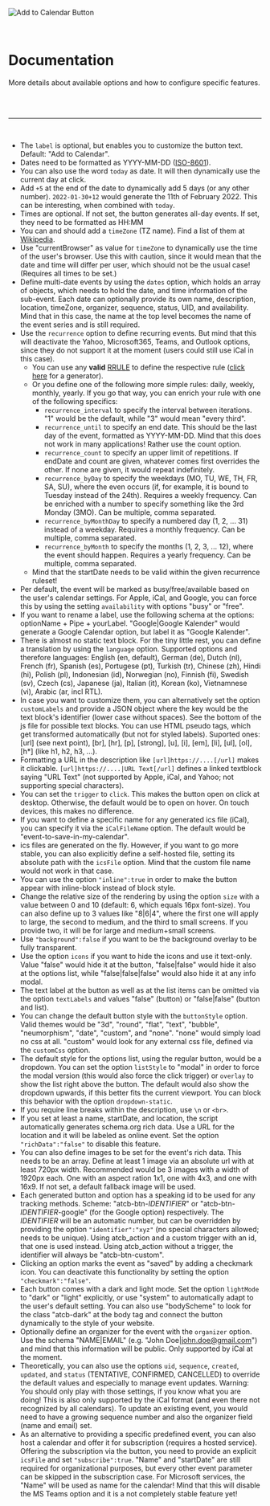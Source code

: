 ![Add to Calendar Button](https://github.com/add2cal/add-to-calendar-button/blob/main/assets/img/readme-header.png?raw=true)

<br />

# Documentation

More details about available options and how to configure specific features.

<br /><br />

---

<br />

- The `label` is optional, but enables you to customize the button text. Default: "Add to Calendar".
- Dates need to be formatted as YYYY-MM-DD ([ISO-8601](https://en.wikipedia.org/wiki/ISO_8601)).
- You can also use the word `today` as date. It will then dynamically use the current day at click.
- Add `+5` at the end of the date to dynamically add 5 days (or any other number). `2022-01-30+12` would generate the 11th of February 2022. This can be interesting, when combined with `today`.
- Times are optional. If not set, the button generates all-day events. If set, they need to be formatted as HH:MM
- You can and should add a `timeZone` (TZ name). Find a list of them at [Wikipedia](https://en.wikipedia.org/wiki/List_of_tz_database_time_zones).
- Use "currentBrowser" as value for `timeZone` to dynamically use the time of the user's browser. Use this with caution, since it would mean that the date and time will differ per user, which should not be the usual case! (Requires all times to be set.)
- Define multi-date events by using the `dates` option, which holds an array of objects, which needs to hold the date, and time information of the sub-event. Each date can optionally provide its own name, description, location, timeZone, organizer, sequence, status, UID, and availability. Mind that in this case, the name at the top level becomes the name of the event series and is still required.
- Use the `recurrence` option to define recurring events. But mind that this will deactivate the Yahoo, Microsoft365, Teams, and Outlook options, since they do not support it at the moment (users could still use iCal in this case).
  - You can use any **valid** [RRULE](https://www.rfc-editor.org/rfc/rfc5545) to define the respective rule ([click here](https://icalendar.org/rrule-tool.html) for a generator).
  - Or you define one of the following more simple rules: daily, weekly, monthly, yearly. If you go that way, you can enrich your rule with one of the following specifics:
    - `recurrence_interval` to specify the interval between iterations. "1" would be the default, while "3" would mean "every third".
    - `recurrence_until` to specify an end date. This should be the last day of the event, formatted as YYYY-MM-DD. Mind that this does not work in many applications! Rather use the count option.
    - `recurrence_count` to specify an upper limit of repetitions. If endDate and count are given, whatever comes first overrides the other. If none are given, it would repeat indefinitely.
    - `recurrence_byDay` to specify the weekdays (MO, TU, WE, TH, FR, SA, SU), where the even occurs (if, for example, it is bound to Tuesday instead of the 24th). Requires a weekly frequency. Can be enriched with a number to specify something like the 3rd Monday (3MO). Can be multiple, comma separated.
    - `recurrence_byMonthDay` to specify a numbered day (1, 2, ... 31) instead of a weekday. Requires a monthly frequency. Can be multiple, comma separated.
    - `recurrence_byMonth` to specify the months (1, 2, 3, ... 12), where the event should happen. Requires a yearly frequency. Can be multiple, comma separated.
  - Mind that the startDate needs to be valid within the given recurrence ruleset!
- Per default, the event will be marked as busy/free/available based on the user's calendar settings. For Apple, iCal, and Google, you can force this by using the setting `availability` with options "busy" or "free".
- If you want to rename a label, use the following schema at the options: optionName + Pipe + yourLabel. "Google|Google Kalender" would generate a Google Calendar option, but label it as "Google Kalender".
- There is almost no static text block. For the tiny little rest, you can define a translation by using the `language` option. Supported options and therefore languages: English (en, default), German (de), Dutch (nl), French (fr), Spanish (es), Portugese (pt), Turkish (tr), Chinese (zh), Hindi (hi), Polish (pl), Indonesian (id), Norwegian (no), Finnish (fi), Swedish (sv), Czech (cs), Japanese (ja), Italian (it), Korean (ko), Vietnamnese (vi), Arabic (ar, incl RTL).
- In case you want to customize them, you can alternatively set the option `customLabels` and provide a JSON object where the key would be the text block's identifier (lower case without spaces). See the bottom of the js file for possible text blocks. You can use HTML pseudo tags, which get transformed automatically (but not for styled labels). Suported ones: [url] (see next point), [br], [hr], [p], [strong], [u], [i], [em], [li], [ul], [ol], [h*] (like h1, h2, h3, ...).
- Formatting a URL in the description like `[url]https://....[/url]` makes it clickable. `[url]https://....|URL Text[/url]` defines a linked textblock saying "URL Text" (not supported by Apple, iCal, and Yahoo; not supporting special characters).
- You can set the `trigger` to `click`. This makes the button open on click at desktop. Otherwise, the default would be to open on hover. On touch devices, this makes no difference.
- If you want to define a specific name for any generated ics file (iCal), you can specify it via the `iCalFileName` option. The default would be "event-to-save-in-my-calendar".
- ics files are generated on the fly. However, if you want to go more stable, you can also explicitly define a self-hosted file, setting its absolute path with the `icsFile` option. Mind that the custom file name would not work in that case.
- You can use the option `"inline":true` in order to make the button appear with inline-block instead of block style.
- Change the relative size of the rendering by using the option `size` with a value between 0 and 10 (default: 6, which equals 16px font-size). You can also define up to 3 values like "8|6|4", where the first one will apply to large, the second to medium, and the third to small screens. If you provide two, it will be for large and medium+small screens.
- Use `"background":false` if you want to be the background overlay to be fully transparent.
- Use the option `icons` if you want to hide the icons and use it text-only. Value "false" would hide it at the button, "false|false" would hide it also at the options list, while "false|false|false" would also hide it at any info modal.
- The text label at the button as well as at the list items can be omitted via the option `textLabels` and values "false" (button) or "false|false" (button and list).
- You can change the default button style with the `buttonStyle` option. Valid themes would be "3d", "round", "flat", "text", "bubble", "neumorphism", "date", "custom", and "none". "none" would simply load no css at all. "custom" would look for any external css file, defined via the `customCss` option.
- The default style for the options list, using the regular button, would be a dropdown. You can set the option `listStyle` to "modal" in order to force the modal version (this would also force the click trigger) or `overlay` to show the list right above the button. The default would also show the dropdown upwards, if this better fits the current viewport. You can block this behavior with the option `dropdown-static`.
- If you require line breaks within the description, use `\n` or `<br>`.
- If you set at least a name, startDate, and location, the script automatically generates schema.org rich data. Use a URL for the location and it will be labeled as online event. Set the option `"richData":"false"` to disable this feature.
- You can also define images to be set for the event's rich data. This needs to be an array. Define at least 1 image via an absolute url with at least 720px width. Recommended would be 3 images with a width of 1920px each. One with an aspect ration 1x1, one with 4x3, and one with 16x9. If not set, a default fallback image will be used.
- Each generated button and option has a speaking id to be used for any tracking methods. Scheme: "atcb-btn-_IDENTIFIER_" or "atcb-btn-_IDENTIFIER_-google" (for the Google option) respectively. The _IDENTIFIER_ will be an automatic number, but can be overridden by providing the option `"identifier":"xyz"` (no special characters allowed; needs to be unique). Using atcb_action and a custom trigger with an id, that one is used instead. Using atcb_action without a trigger, the identifier will always be "atcb-btn-custom".
- Clicking an option marks the event as "saved" by adding a checkmark icon. You can deactivate this functionality by setting the option `"checkmark":"false"`.
- Each button comes with a dark and light mode. Set the option `lightMode` to "dark" or "light" explicitly, or use "system" to automatically adapt to the user's default setting. You can also use "bodyScheme" to look for the class "atcb-dark" at the body tag and connect the button dynamically to the style of your website.
- Optionally define an organizer for the event with the `organizer` option. Use the schema "NAME|EMAIL" (e.g. "John Doe|john.doe@gmail.com") and mind that this information will be public. Only supported by iCal at the moment.
- Theoretically, you can also use the options `uid`, `sequence`, `created`, `updated`, and `status` (TENTATIVE, CONFIRMED, CANCELLED) to override the default values and especially to manage event updates. Warning: You should only play with those settings, if you know what you are doing! This is also only supported by the iCal format (and even there not recognized by all calendars). To update an existing event, you would need to have a growing sequence number and also the organizer field (name and email) set.
- As an alternative to providing a specific predefined event, you can also host a calendar and offer it for subscription (requires a hosted service). Offering the subscription via the button, you need to provide an explicit `icsFile` and set `"subscribe":true`. "Name" and "startDate" are still required for organizational purposes, but every other event parameter can be skipped in the subscription case. For Microsoft services, the "Name" will be used as name for the calendar! Mind that this will disable the MS Teams option and it is a not completely stable feature yet!

<br />
